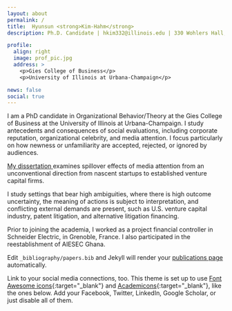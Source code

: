 ```yaml
---
layout: about
permalink: /
title:  Hyunsun <strong>Kim-Hahm</strong> 
description: Ph.D. Candidate | hkim332@illinois.edu | 330 Wohlers Hall, 1206 S. Sixth Street, Champaign, IL 61820

profile:
  align: right
  image: prof_pic.jpg
  address: >
    <p>Gies College of Business</p>
    <p>University of Illinois at Urbana-Champaign</p>

news: false
social: true
---
```


I am a PhD candidate in Organizational Behavior/Theory at the Gies College of Business at the University of Illinois at Urbana-Champaign. I study antecedents and consequences of social evaluations, including corporate reputation, organizational celebrity, and media attention. I focus particularly on how newness or unfamiliarity are accepted, rejected, or ignored by audiences. 

<a href="/research/"> My dissertation </a> examines spillover effects of media attention from an unconventional direction from nascent startups to established venture capital firms. 

I study settings that bear high ambiguities, where there is high outcome uncertainty, the meaning of actions is subject to interpretation, and conflicting external demands are present, such as U.S. venture capital industry, patent litigation, and alternative litigation financing.   

Prior to joining the academia, I worked as a project financial controller in Schneider Electric, in Grenoble, France. I also participated in the reestablishment of AIESEC Ghana. 

Edit `_bibliography/papers.bib` and Jekyll will render your [publications page](/al-folio/publications/) automatically.

Link to your social media connections, too. This theme is set up to use [Font Awesome icons](http://fortawesome.github.io/Font-Awesome/){:target="\_blank"} and [Academicons](https://jpswalsh.github.io/academicons/){:target="\_blank"}, like the ones below. Add your Facebook, Twitter, LinkedIn, Google Scholar, or just disable all of them.
